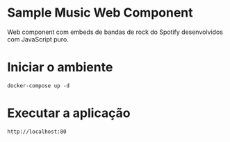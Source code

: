 # Sample Music Web Component
Web component com embeds de bandas de rock do Spotify desenvolvidos com JavaScript puro.

# Iniciar o ambiente
```
docker-compose up -d
```

# Executar a aplicação
```
http://localhost:80
```